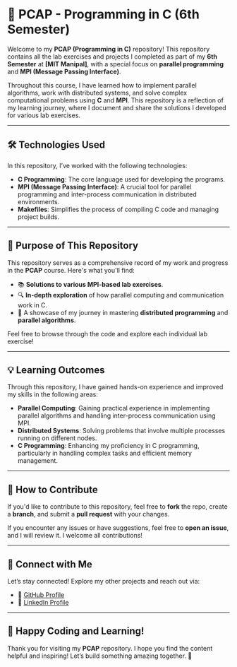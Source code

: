 # 🚀 PCAP - Programming in C (6th Semester)

Welcome to my **PCAP (Programming in C)** repository! This repository contains all the lab exercises and projects I completed as part of my **6th Semester** at **[MIT Manipal]**, with a special focus on **parallel programming** and **MPI (Message Passing Interface)**.

Throughout this course, I have learned how to implement parallel algorithms, work with distributed systems, and solve complex computational problems using **C** and **MPI**. This repository is a reflection of my learning journey, where I document and share the solutions I developed for various lab exercises.

---

## 🛠️ **Technologies Used**

In this repository, I’ve worked with the following technologies:

- **C Programming**: The core language used for developing the programs.
- **MPI (Message Passing Interface)**: A crucial tool for parallel programming and inter-process communication in distributed environments.
- **Makefiles**: Simplifies the process of compiling C code and managing project builds.

---

## 🎯 **Purpose of This Repository**

This repository serves as a comprehensive record of my work and progress in the **PCAP** course. Here's what you'll find:

- 📚 **Solutions to various MPI-based lab exercises**.
- 🔍 **In-depth exploration** of how parallel computing and communication work in C.
- 🌟 A showcase of my journey in mastering **distributed programming** and **parallel algorithms**.

Feel free to browse through the code and explore each individual lab exercise!

---

## 💡 **Learning Outcomes**

Through this repository, I have gained hands-on experience and improved my skills in the following areas:

- **Parallel Computing**: Gaining practical experience in implementing parallel algorithms and handling inter-process communication using MPI.
- **Distributed Systems**: Solving problems that involve multiple processes running on different nodes.
- **C Programming**: Enhancing my proficiency in C programming, particularly in handling complex tasks and efficient memory management.

---

## 🤝 **How to Contribute**

If you'd like to contribute to this repository, feel free to **fork** the repo, create a **branch**, and submit a **pull request** with your changes. 

If you encounter any issues or have suggestions, feel free to **open an issue**, and I will review it. I welcome all contributions!

---

## 🔗 **Connect with Me**

Let’s stay connected! Explore my other projects and reach out via:

- 🌟 [GitHub Profile](https://github.com/adityagarwal15)
- 💼 [LinkedIn Profile](https://www.linkedin.com/in/aditya-agarwal-12601b27b/)

---

## 🚀 **Happy Coding and Learning!**

Thank you for visiting my **PCAP** repository. I hope you find the content helpful and inspiring! Let’s build something amazing together. 🌟

